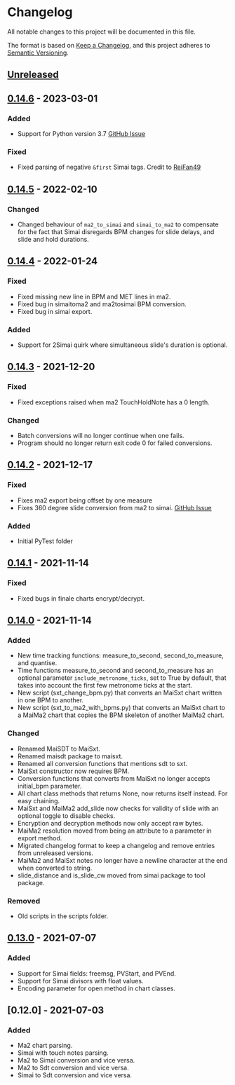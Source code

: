 # Changelog
All notable changes to this project will be documented in this file.

The format is based on [Keep a Changelog](https://keepachangelog.com/en/1.0.0/),
and this project adheres to [Semantic Versioning](https://semver.org/spec/v2.0.0.html).

## [Unreleased]

## [0.14.6] - 2023-03-01
### Added
- Support for Python version 3.7 [GitHub Issue](https://github.com/donmai-me/MaiConverter/issues/12)

### Fixed
- Fixed parsing of negative `&first` Simai tags. Credit to [ReiFan49](https://github.com/ReiFan49)

## [0.14.5] - 2022-02-10
### Changed
- Changed behaviour of `ma2_to_simai` and `simai_to_ma2` to compensate for the fact that Simai disregards BPM changes for slide delays, and slide and hold durations.

## [0.14.4] - 2022-01-24
### Fixed
- Fixed missing new line in BPM and MET lines in ma2.
- Fixed bug in simaitoma2 and ma2tosimai BPM conversion.
- Fixed bug in simai export.

### Added
- Support for 2Simai quirk where simultaneous slide's duration is optional.

## [0.14.3] - 2021-12-20
### Fixed
- Fixed exceptions raised when ma2 TouchHoldNote has a 0 length.

### Changed
- Batch conversions will no longer continue when one fails.
- Program should no longer return exit code 0 for failed conversions.

## [0.14.2] - 2021-12-17
### Fixed
- Fixes ma2 export being offset by one measure
- Fixes 360 degree slide conversion from ma2 to simai. [GitHub Issue](https://github.com/donmai-me/MaiConverter/issues/9)

### Added
- Initial PyTest folder

## [0.14.1] - 2021-11-14
### Fixed
- Fixed bugs in finale charts encrypt/decrypt.

## [0.14.0] - 2021-11-14
### Added
- New time tracking functions: measure_to_second, second_to_measure, and quantise.
- Time functions measure_to_second and second_to_measure has an optional parameter `include_metronome_ticks`, set to True by default, that takes into account the first few metronome ticks at the start.
- New script (sxt_change_bpm.py) that converts an MaiSxt chart written in one BPM to another.
- New script (sxt_to_ma2_with_bpms.py) that converts an MaiSxt chart to a MaiMa2 chart that copies the BPM skeleton of another MaiMa2 chart.

### Changed
- Renamed MaiSDT to MaiSxt.
- Renamed maisdt package to maisxt.
- Renamed all conversion functions that mentions sdt to sxt.
- MaiSxt constructor now requires BPM.
- Conversion functions that converts from MaiSxt no longer accepts initial_bpm parameter.
- All chart class methods that returns None, now returns itself instead. For easy chaining.
- MaiSxt and MaiMa2 add_slide now checks for validity of slide with an optional toggle to disable checks.
- Encryption and decryption methods now only accept raw bytes.
- MaiMa2 resolution moved from being an attribute to a parameter in export method.
- Migrated changelog format to keep a changelog and remove entries from unreleased versions.
- MaiMa2 and MaiSxt notes no longer have a newline character at the end when converted to string.
- slide_distance and is_slide_cw moved from simai package to tool package.

### Removed
- Old scripts in the scripts folder.

## [0.13.0] - 2021-07-07
### Added
- Support for Simai fields: freemsg, PVStart, and PVEnd.
- Support for Simai divisors with float values.
- Encoding parameter for open method in chart classes.

## [0.12.0] - 2021-07-03
### Added
- Ma2 chart parsing.
- Simai with touch notes parsing.
- Ma2 to Simai conversion and vice versa.
- Ma2 to Sdt conversion and vice versa.
- Simai to Sdt conversion and vice versa.

[Unreleased]: https://github.com/donmai-me/MaiConverter/compare/0.14.6...HEAD
[0.14.6]: https://github.com/donmai-me/MaiConverter/compare/0.14.5...0.14.6
[0.14.5]: https://github.com/donmai-me/MaiConverter/compare/0.14.4...0.14.5
[0.14.4]: https://github.com/donmai-me/MaiConverter/compare/0.14.3...0.14.4
[0.14.3]: https://github.com/donmai-me/MaiConverter/compare/0.14.2...0.14.3
[0.14.2]: https://github.com/donmai-me/MaiConverter/compare/0.14.1...0.14.2
[0.14.1]: https://github.com/donmai-me/MaiConverter/compare/0.14.0...0.14.1
[0.14.0]: https://github.com/donmai-me/MaiConverter/compare/0.13.0...0.14.0
[0.13.0]: https://github.com/donmai-me/MaiConverter/compare/0.12.0...0.13.0
